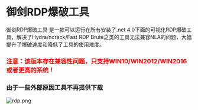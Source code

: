 <H1>御剑RDP爆破工具</H1>
御剑RDP爆破工具 是一款可以运行在所有安装了.net 4.0下面的可视化RDP爆破工具，解决了Hydra/ncrack/Fast RDP Brute之类的工具无法兼容NLA的问题，大幅提升了爆破速度和降低了工具的使用难度。<br>
<H3><font color="red">注意：该版本存在兼容性问题，只支持WIN10/WIN2012/WIN2016或者更高的系统！</font></H3>
<H3>由于一些外部原因工具不再提供下载</H3>

![rdp.png](rdp.png)

